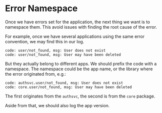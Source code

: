 # Error Namespace


Once we have errors set for the application, the next thing we want is to namespace them. This avoid issues with finding the root cause of the error.

For example, once we have several applications using the same error convention, we may find this in our log.

```
code: user/not_found, msg: User does not exist
code: user/not_found, msg: User may have been deleted
```

But they actually belong to different apps. We should prefix the code with a namespace. The namespace could be the app name, or the library where the error originated from, e.g.:

```
code: authsvc.user/not_found, msg: User does not exist
code: core.user/not_found, msg: User may have been deleted
```

The first originates from the `authsvc`, the second is from the `core` package.

Aside from that, we should also log the app version.

